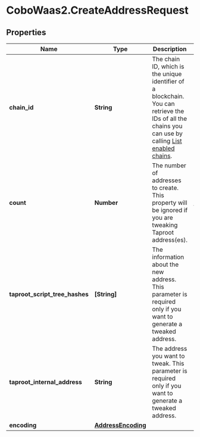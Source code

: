 # CoboWaas2.CreateAddressRequest

## Properties

Name | Type | Description | Notes
------------ | ------------- | ------------- | -------------
**chain_id** | **String** | The chain ID, which is the unique identifier of a blockchain. You can retrieve the IDs of all the chains you can use by calling [List enabled chains](/v2/api-references/wallets/list-enabled-chains). | 
**count** | **Number** | The number of addresses to create. This property will be ignored if you are tweaking Taproot address(es). | [default to 1]
**taproot_script_tree_hashes** | **[String]** | The information about the new address. This parameter is required only if you want to generate a tweaked address. | [optional] 
**taproot_internal_address** | **String** | The address you want to tweak. This parameter is required only if you want to generate a tweaked address. | [optional] 
**encoding** | [**AddressEncoding**](AddressEncoding.md) |  | [optional] 


